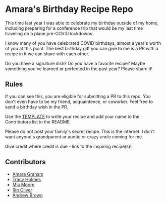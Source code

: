 # Amara's Birthday Recipe Repo

This time last year I was able to celebrate my birthday outside of my home, including preparing for a conference trip that would be my last time traveling on a plane pre-COVID lockdowns. 

I know many of you have celebrated COVID birthdays, almost a year's worth of you at this point. The best birthday gift you can give to me is a PR with a recipe in it we can share with each other.

Do you have a signature dish? Do you have a favorite recipe? Maybe something you've learned or perfected in the past year? Please share it! 

## Rules

If you can see this, you are eligible for submitting a PR to this repo. You don't even have to be my friend, acquaintence, or coworker. Feel free to send a birthday wish in the PR.

Use the [TEMPLATE](template.md) to write your recipe and add your name to the Contributors list in the README. 

Please do not post your family's secret recipe. This is the internet. I don't want anyone's grandparent or auntie or crazy uncle coming for me.

Give credit where credit is due - link to the inspiring recipe(s)!

## Contributors

* [Amara Graham](https://twitter.com/MissAmaraKay)
* [Tracy Holmes](https://twitter.com/tracypholmes)
* [Mia Moore](https://twitter.com/xoMiaMoore)
* [Rin Oliver](https://twitter.com/kiran_oliver)
* [Andrew Brown](https://twitter.com/andrewbrown)
